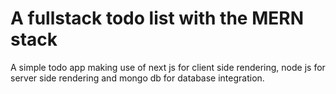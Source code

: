 # A fullstack todo list with the MERN stack

A simple todo app making use of next js for client side rendering, node js for server side rendering and mongo db for database integration.
